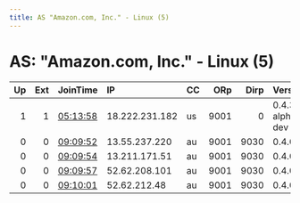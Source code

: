 ```yaml
---
title: AS "Amazon.com, Inc." - Linux (5)
---
```


# AS: "Amazon.com, Inc." - Linux (5)

|   Up |   Ext | JoinTime                                                                                            | IP             | CC   |   ORp |   Dirp | Version           | Contact          | Nickname     |   eFamMembers |
|-----:|------:|:----------------------------------------------------------------------------------------------------|:---------------|:-----|------:|-------:|:------------------|:-----------------|:-------------|--------------:|
|    1 |     1 | [05:13:58](https://metrics.torproject.org/rs.html#details/72000D0FBB6EADDC596833B9501ECD724E17FF66) | 18.222.231.182 | us   |  9001 |      0 | 0.4.3.0-alpha-dev | None             | tormb2       |             1 |
|    0 |     0 | [09:09:52](https://metrics.torproject.org/rs.html#details/5095910C1CFECC6CB54EE7E7E926A845328479DF) | 13.55.237.220  | au   |  9001 |   9030 | 0.4.0.5           | tor4@example.org | Tor4eishezoh |             1 |
|    0 |     0 | [09:09:54](https://metrics.torproject.org/rs.html#details/D6CEDD05FEC87921AC127FD564A3656FAED17E20) | 13.211.171.51  | au   |  9001 |   9030 | 0.4.0.5           | tor4@example.org | Tor4jeepufuw |             1 |
|    0 |     0 | [09:09:57](https://metrics.torproject.org/rs.html#details/8F6FF6804E828DF1E83D806D0471643188570A40) | 52.62.208.101  | au   |  9001 |   9030 | 0.4.0.5           | tor4@example.org | Tor4oozeiboh |             1 |
|    0 |     0 | [09:10:01](https://metrics.torproject.org/rs.html#details/1C3B76DCD94E3D8122C015DCB84332D97D59CA1B) | 52.62.212.48   | au   |  9001 |   9030 | 0.4.0.5           | tor4@example.org | Tor4iegoongo |             1 |

